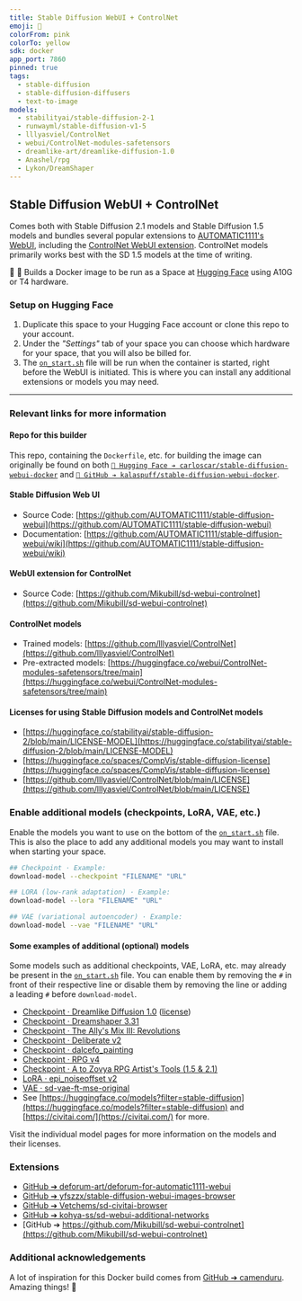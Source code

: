 ```yaml
---
title: Stable Diffusion WebUI + ControlNet
emoji: 🦄
colorFrom: pink
colorTo: yellow
sdk: docker
app_port: 7860
pinned: true
tags:
  - stable-diffusion
  - stable-diffusion-diffusers
  - text-to-image
models:
  - stabilityai/stable-diffusion-2-1
  - runwayml/stable-diffusion-v1-5
  - lllyasviel/ControlNet
  - webui/ControlNet-modules-safetensors
  - dreamlike-art/dreamlike-diffusion-1.0
  - Anashel/rpg
  - Lykon/DreamShaper
---
```


## Stable Diffusion WebUI + ControlNet

Comes both with Stable Diffusion 2.1 models and Stable Diffusion 1.5 models and bundles several popular extensions to [AUTOMATIC1111's WebUI]([https://github.com/AUTOMATIC1111/stable-diffusion-webui]), including the [ControlNet WebUI extension](https://github.com/Mikubill/sd-webui-controlnet). ControlNet models primarily works best with the SD 1.5 models at the time of writing.

🐳 🦄 Builds a Docker image to be run as a Space at [Hugging Face](https://huggingface.co/) using A10G or T4 hardware.

### Setup on Hugging Face

1. Duplicate this space to your Hugging Face account or clone this repo to your account.
2. Under the *"Settings"* tab of your space you can choose which hardware for your space, that you will also be billed for.
3. The [`on_start.sh`](./on_start.sh) file will be run when the container is started, right before the WebUI is initiated. This is where you can install any additional extensions or models you may need.

---

### Relevant links for more information

#### Repo for this builder

This repo, containing the `Dockerfile`, etc. for building the image can originally be found on both [`🤗 Hugging Face ➔ carloscar/stable-diffusion-webui-docker`](https://huggingface.co/spaces/carloscar/stable-diffusion-webui-docker) and [`🐙 GitHub ➔ kalaspuff/stable-diffusion-webui-docker`](https://github.com/kalaspuff/stable-diffusion-webui-docker).

#### Stable Diffusion Web UI

* Source Code: [https://github.com/AUTOMATIC1111/stable-diffusion-webui](https://github.com/AUTOMATIC1111/stable-diffusion-webui)
* Documentation: [https://github.com/AUTOMATIC1111/stable-diffusion-webui/wiki](https://github.com/AUTOMATIC1111/stable-diffusion-webui/wiki)

#### WebUI extension for ControlNet

* Source Code: [https://github.com/Mikubill/sd-webui-controlnet](https://github.com/Mikubill/sd-webui-controlnet)

#### ControlNet models

* Trained models: [https://github.com/lllyasviel/ControlNet](https://github.com/lllyasviel/ControlNet)
* Pre-extracted models: [https://huggingface.co/webui/ControlNet-modules-safetensors/tree/main](https://huggingface.co/webui/ControlNet-modules-safetensors/tree/main)

#### Licenses for using Stable Diffusion models and ControlNet models

* [https://huggingface.co/stabilityai/stable-diffusion-2/blob/main/LICENSE-MODEL](https://huggingface.co/stabilityai/stable-diffusion-2/blob/main/LICENSE-MODEL)
* [https://huggingface.co/spaces/CompVis/stable-diffusion-license](https://huggingface.co/spaces/CompVis/stable-diffusion-license)
* [https://github.com/lllyasviel/ControlNet/blob/main/LICENSE](https://github.com/lllyasviel/ControlNet/blob/main/LICENSE)

### Enable additional models (checkpoints, LoRA, VAE, etc.)

Enable the models you want to use on the bottom of the [`on_start.sh`](./on_start.sh) file. This is also the place to add any additional models you may want to install when starting your space.

```bash
## Checkpoint · Example:
download-model --checkpoint "FILENAME" "URL"

## LORA (low-rank adaptation) · Example:
download-model --lora "FILENAME" "URL"

## VAE (variational autoencoder) · Example:
download-model --vae "FILENAME" "URL"
```

#### Some examples of additional (optional) models

Some models such as additional checkpoints, VAE, LoRA, etc. may already be present in the [`on_start.sh`](./on_start.sh) file. You can enable them by removing the `#` in front of their respective line or disable them by removing the line or adding a leading `#` before `download-model`.

* [Checkpoint · Dreamlike Diffusion 1.0](https://huggingface.co/dreamlike-art/dreamlike-diffusion-1.0) ([license](https://huggingface.co/dreamlike-art/dreamlike-diffusion-1.0/blob/main/LICENSE.md))
* [Checkpoint · Dreamshaper 3.31](https://huggingface.co/Lykon/DreamShaper)
* [Checkpoint · The Ally's Mix III: Revolutions](https://civitai.com/models/10752/the-allys-mix-iii-revolutions)
* [Checkpoint · Deliberate v2](https://civitai.com/models/4823/deliberate)
* [Checkpoint · dalcefo_painting](https://civitai.com/models/5396/dalcefopainting)
* [Checkpoint · RPG v4](https://huggingface.co/Anashel/rpg)
* [Checkpoint · A to Zovya RPG Artist's Tools (1.5 & 2.1)](https://civitai.com/models/8124/a-to-zovya-rpg-artists-tools-15-and-21)
* [LoRA · epi_noiseoffset v2](https://civitai.com/models/13941/epinoiseoffset)
* [VAE · sd-vae-ft-mse-original](https://huggingface.co/stabilityai/sd-vae-ft-mse-original)
* See [https://huggingface.co/models?filter=stable-diffusion](https://huggingface.co/models?filter=stable-diffusion) and [https://civitai.com/](https://civitai.com/) for more.

Visit the individual model pages for more information on the models and their licenses.

### Extensions

* [GitHub ➔ deforum-art/deforum-for-automatic1111-webui](https://github.com/deforum-art/deforum-for-automatic1111-webui)
* [GitHub ➔ yfszzx/stable-diffusion-webui-images-browser](https://github.com/yfszzx/stable-diffusion-webui-images-browser)
* [GitHub ➔ Vetchems/sd-civitai-browser](https://github.com/Vetchems/sd-civitai-browser)
* [GitHub ➔ kohya-ss/sd-webui-additional-networks](https://github.com/kohya-ss/sd-webui-additional-networks)
* [GitHub ➔ https://github.com/Mikubill/sd-webui-controlnet](https://github.com/Mikubill/sd-webui-controlnet)

### Additional acknowledgements

A lot of inspiration for this Docker build comes from [GitHub ➔ camenduru](https://github.com/camenduru). Amazing things! 🙏

